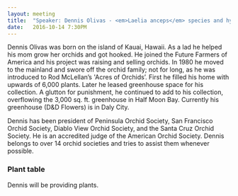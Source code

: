 ```yaml
---
layout: meeting
title:  "Speaker: Dennis Olivas - <em>Laelia anceps</em> species and hybrids"
date:   2016-10-14 7:30PM
---
```

Dennis Olivas was born on the island of Kauai, Hawaii. As a lad he
helped his mom grow her orchids and got hooked. He joined the Future
Farmers of America and his project was raising and selling orchids.
In 1980 he moved to the mainland and swore off the orchid family;
not for long, as he was introduced to Rod McLellan’s 'Acres of
Orchids’. First he filled his home with upwards of 6,000 plants.
Later he leased greenhouse space for his collection. A glutton for
punishment, he continued to add to his collection, overflowing the
3,000 sq. ft. greenhouse in Half Moon Bay. Currently his greenhouse
(D&D Flowers) is in Daly City.

Dennis has been president of Peninsula Orchid Society, San Francisco
Orchid Society, Diablo View Orchid Society, and the Santa Cruz
Orchid Society. He is an accredited judge of the American Orchid
Society. Dennis belongs to over 14 orchid societies and tries to
assist them whenever possible.

### Plant table

Dennis will be providing plants.
